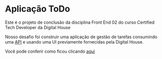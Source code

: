 # Aplicação ToDo
Este é o projeto de conclusão da disciplina Front End 02 do curso Certified Tech Developer da Digital House

Nosso desafio foi construir uma aplicação de gestão de tarefas consumindo uma [API](https://ctd-todo-api.herokuapp.com/) e usando uma UI previamente fornecidas pela Digital House.

Você pode conferir como ficou clicando [aqui](https://guileless-cupcake-9aec01.netlify.app/)
